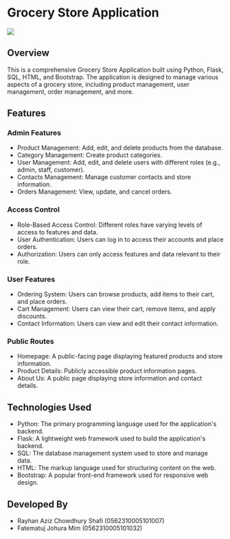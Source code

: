 # Grocery Store Application

![](https://static.vecteezy.com/system/resources/previews/002/035/105/non_2x/supermarket-grocery-store-interior-flat-illustration-vector.jpg)

## Overview

This is a comprehensive Grocery Store Application built using Python, Flask, SQL, HTML, and Bootstrap. The application is designed to manage various aspects of a grocery store, including product management, user management, order management, and more.

## Features

### Admin Features

- Product Management: Add, edit, and delete products from the database.
- Category Management: Create product categories.
- User Management: Add, edit, and delete users with different roles (e.g., admin, staff, customer).
- Contacts Management: Manage customer contacts and store information.
- Orders Management: View, update, and cancel orders.

### Access Control

- Role-Based Access Control: Different roles have varying levels of access to features and data.
- User Authentication: Users can log in to access their accounts and place orders.
- Authorization: Users can only access features and data relevant to their role.

### User Features

- Ordering System: Users can browse products, add items to their cart, and place orders.
- Cart Management: Users can view their cart, remove items, and apply discounts.
- Contact Information: Users can view and edit their contact information.

### Public Routes

- Homepage: A public-facing page displaying featured products and store information.
- Product Details: Publicly accessible product information pages.
- About Us: A public page displaying store information and contact details.

## Technologies Used

- Python: The primary programming language used for the application's backend.
- Flask: A lightweight web framework used to build the application's backend.
- SQL: The database management system used to store and manage data.
- HTML: The markup language used for structuring content on the web.
- Bootstrap: A popular front-end framework used for responsive web design.

## Developed By

- Rayhan Aziz Chowdhury Shafi (0562310005101007)
- Fatematuj Johura Mim (0562310005101032)
